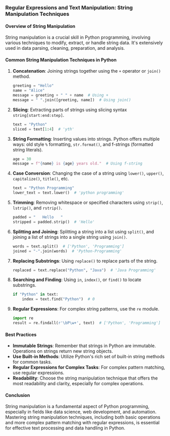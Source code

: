 ### Regular Expressions and Text Manipulation: String Manipulation Techniques

#### Overview of String Manipulation

String manipulation is a crucial skill in Python programming, involving various techniques to modify, extract, or handle string data. It's extensively used in data parsing, cleaning, preparation, and analysis.

#### Common String Manipulation Techniques in Python

1. **Concatenation**: Joining strings together using the `+` operator or `join()` method.

   ```python
   greeting = "Hello"
   name = "Alice"
   message = greeting + " " + name  # Using +
   message = " ".join([greeting, name])  # Using join()
   ```

2. **Slicing**: Extracting parts of strings using slicing syntax `string[start:end:step]`.

   ```python
   text = "Python"
   sliced = text[1:4]  # 'yth'
   ```

3. **String Formatting**: Inserting values into strings. Python offers multiple ways: old style `%` formatting, `str.format()`, and f-strings (formatted string literals).

   ```python
   age = 30
   message = f"{name} is {age} years old."  # Using f-string
   ```

4. **Case Conversion**: Changing the case of a string using `lower()`, `upper()`, `capitalize()`, `title()`, etc.

   ```python
   text = "Python Programming"
   lower_text = text.lower()  # 'python programming'
   ```

5. **Trimming**: Removing whitespace or specified characters using `strip()`, `lstrip()`, and `rstrip()`.

   ```python
   padded = "   Hello   "
   stripped = padded.strip()  # 'Hello'
   ```

6. **Splitting and Joining**: Splitting a string into a list using `split()`, and joining a list of strings into a single string using `join()`.

   ```python
   words = text.split()  # ['Python', 'Programming']
   joined = "-".join(words)  # 'Python-Programming'
   ```

7. **Replacing Substrings**: Using `replace()` to replace parts of the string.

   ```python
   replaced = text.replace("Python", "Java")  # 'Java Programming'
   ```

8. **Searching and Finding**: Using `in`, `index()`, or `find()` to locate substrings.

   ```python
   if "Python" in text:
       index = text.find("Python")  # 0
   ```

9. **Regular Expressions**: For complex string patterns, use the `re` module.

   ```python
   import re
   result = re.findall(r'\bP\w+', text)  # ['Python', 'Programming']
   ```

#### Best Practices

- **Immutable Strings**: Remember that strings in Python are immutable. Operations on strings return new string objects.
- **Use Built-in Methods**: Utilize Python's rich set of built-in string methods for common tasks.
- **Regular Expressions for Complex Tasks**: For complex pattern matching, use regular expressions.
- **Readability**: Choose the string manipulation technique that offers the most readability and clarity, especially for complex operations.

#### Conclusion

String manipulation is a fundamental aspect of Python programming, especially in fields like data science, web development, and automation. Mastering string manipulation techniques, including both basic operations and more complex pattern matching with regular expressions, is essential for effective text processing and data handling in Python.